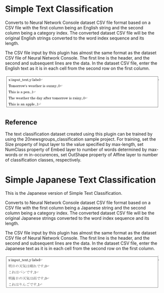 # Simple Text Classification
Converts to Neural Network Console dataset CSV file format based on a CSV file with the first column being an English string and the second column being a category index. The converted dataset CSV file will be the original English strings converted to the word index sequence and its length.

The CSV file input by this plugin has almost the same format as the dataset CSV file of Neural Network Console. The first line is the header, and the second and subsequent lines are the data. In the dataset CSV file, enter the English text as it is in each cell from the second row on the first column.

![](SimpleTextClassifiction.png)

## Reference
The text classification dataset created using this plugin can be trained by using the 20newsgroups_classification sample project.
For training, set the Size property of Input layer to the value specified by max-length, set NumClass property of Embed layer to number of words determined by max-words or m in-occurences, set OutShape property of Affine layer to number of classification classes, respectively.

# Simple Japanese Text Classification
This is the Japanese version of Simple Text Classification.

Converts to Neural Network Console dataset CSV file format based on a CSV file with the first column being a Japanese string and the second column being a category index. The converted dataset CSV file will be the original Japanese strings converted to the word index sequence and its length.

The CSV file input by this plugin has almost the same format as the dataset CSV file of Neural Network Console. The first line is the header, and the second and subsequent lines are the data. In the dataset CSV file, enter the Japanese text as it is in each cell from the second row on the first column.

![](SimpleJapaneseText.png)